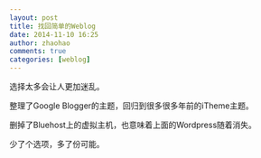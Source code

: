 ```yaml
---
layout: post
title: 找回简单的Weblog
date: 2014-11-10 16:25
author: zhaohao
comments: true
categories: [weblog]
---
```

选择太多会让人更加迷乱。

整理了Google Blogger的主题，回归到很多很多年前的iTheme主题。

删掉了Bluehost上的虚拟主机，也意味着上面的Wordpress随着消失。

少了个选项，多了份可能。
